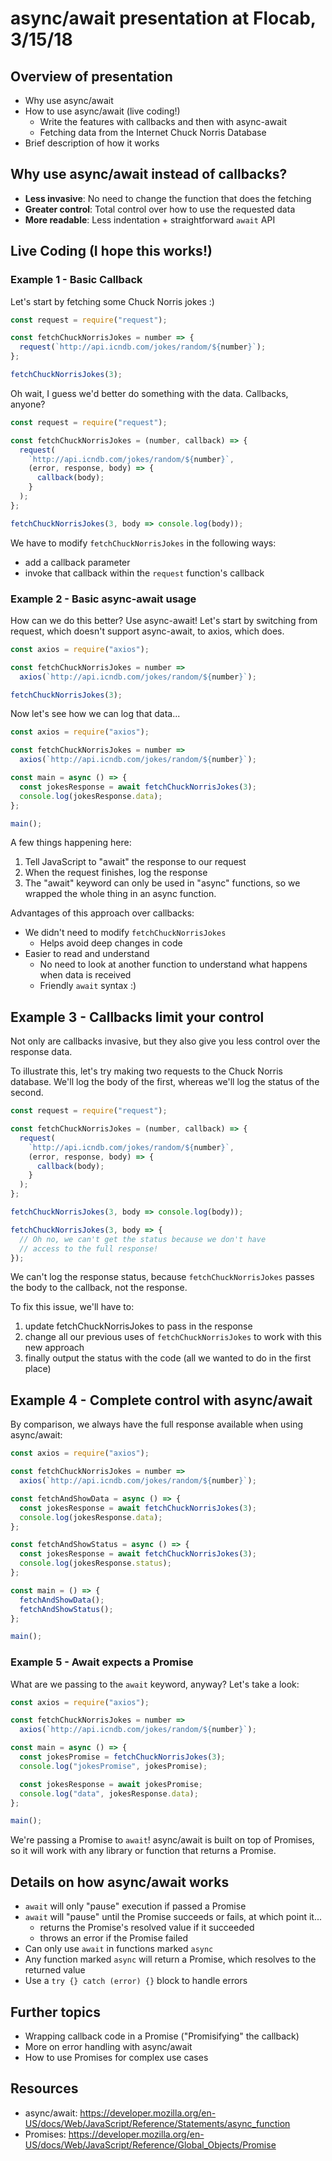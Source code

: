 # async/await presentation at Flocab, 3/15/18

## Overview of presentation

* Why use async/await
* How to use async/await (live coding!)
  * Write the features with callbacks and then with async-await
  * Fetching data from the Internet Chuck Norris Database
* Brief description of how it works

## Why use async/await instead of callbacks?

* **Less invasive**: No need to change the function that does the fetching
* **Greater control**: Total control over how to use the requested data
* **More readable**: Less indentation + straightforward `await` API

## Live Coding (I hope this works!)

### Example 1 - Basic Callback

Let's start by fetching some Chuck Norris jokes :)

```js
const request = require("request");

const fetchChuckNorrisJokes = number => {
  request(`http://api.icndb.com/jokes/random/${number}`);
};

fetchChuckNorrisJokes(3);
```

Oh wait, I guess we'd better do something with the data. Callbacks, anyone?

```js
const request = require("request");

const fetchChuckNorrisJokes = (number, callback) => {
  request(
    `http://api.icndb.com/jokes/random/${number}`,
    (error, response, body) => {
      callback(body);
    }
  );
};

fetchChuckNorrisJokes(3, body => console.log(body));
```

We have to modify `fetchChuckNorrisJokes` in the following ways:

* add a callback parameter
* invoke that callback within the `request` function's callback

### Example 2 - Basic async-await usage

How can we do this better? Use async-await! Let's start by switching from request, which doesn't support async-await, to axios, which does.

```js
const axios = require("axios");

const fetchChuckNorrisJokes = number =>
  axios(`http://api.icndb.com/jokes/random/${number}`);

fetchChuckNorrisJokes(3);
```

Now let's see how we can log that data...

```js
const axios = require("axios");

const fetchChuckNorrisJokes = number =>
  axios(`http://api.icndb.com/jokes/random/${number}`);

const main = async () => {
  const jokesResponse = await fetchChuckNorrisJokes(3);
  console.log(jokesResponse.data);
};

main();
```

A few things happening here:

1.  Tell JavaScript to "await" the response to our request
2.  When the request finishes, log the response
3.  The "await" keyword can only be used in "async" functions, so we wrapped the whole thing in an async function.

Advantages of this approach over callbacks:

* We didn't need to modify `fetchChuckNorrisJokes`
  * Helps avoid deep changes in code
* Easier to read and understand
  * No need to look at another function to understand what happens when data is received
  * Friendly `await` syntax :)

## Example 3 - Callbacks limit your control

Not only are callbacks invasive, but they also give you less control over the response data.

To illustrate this, let's try making two requests to the Chuck Norris database. We'll log the body of the first, whereas we'll log the status of the second.

```js
const request = require("request");

const fetchChuckNorrisJokes = (number, callback) => {
  request(
    `http://api.icndb.com/jokes/random/${number}`,
    (error, response, body) => {
      callback(body);
    }
  );
};

fetchChuckNorrisJokes(3, body => console.log(body));

fetchChuckNorrisJokes(3, body => {
  // Oh no, we can't get the status because we don't have
  // access to the full response!
});
```

We can't log the response status, because `fetchChuckNorrisJokes` passes the body to the callback, not the response.

To fix this issue, we'll have to:

1.  update fetchChuckNorrisJokes to pass in the response
2.  change all our previous uses of `fetchChuckNorrisJokes` to work with this new approach
3.  finally output the status with the code (all we wanted to do in the first place)

## Example 4 - Complete control with async/await

By comparison, we always have the full response available when using async/await:

```js
const axios = require("axios");

const fetchChuckNorrisJokes = number =>
  axios(`http://api.icndb.com/jokes/random/${number}`);

const fetchAndShowData = async () => {
  const jokesResponse = await fetchChuckNorrisJokes(3);
  console.log(jokesResponse.data);
};

const fetchAndShowStatus = async () => {
  const jokesResponse = await fetchChuckNorrisJokes(3);
  console.log(jokesResponse.status);
};

const main = () => {
  fetchAndShowData();
  fetchAndShowStatus();
};

main();
```

### Example 5 - Await expects a Promise

What are we passing to the `await` keyword, anyway? Let's take a look:

```js
const axios = require("axios");

const fetchChuckNorrisJokes = number =>
  axios(`http://api.icndb.com/jokes/random/${number}`);

const main = async () => {
  const jokesPromise = fetchChuckNorrisJokes(3);
  console.log("jokesPromise", jokesPromise);

  const jokesResponse = await jokesPromise;
  console.log("data", jokesResponse.data);
};

main();
```

We're passing a Promise to `await`! async/await is built on top of Promises, so it will work with any library or function that returns a Promise.

## Details on how async/await works

* `await` will only "pause" execution if passed a Promise
* `await` will "pause" until the Promise succeeds or fails, at which point it...
  * returns the Promise's resolved value if it succeeded
  * throws an error if the Promise failed
* Can only use `await` in functions marked `async`
* Any function marked `async` will return a Promise, which resolves to the returned value
* Use a `try {} catch (error) {}` block to handle errors

## Further topics

* Wrapping callback code in a Promise ("Promisifying" the callback)
* More on error handling with async/await
* How to use Promises for complex use cases

## Resources

* async/await: https://developer.mozilla.org/en-US/docs/Web/JavaScript/Reference/Statements/async_function
* Promises: https://developer.mozilla.org/en-US/docs/Web/JavaScript/Reference/Global_Objects/Promise

